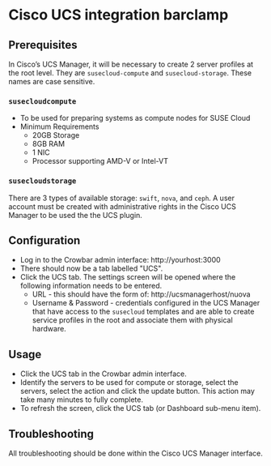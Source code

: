 # Cisco UCS integration barclamp

## Prerequisites

In Cisco’s UCS Manager, it will be necessary to create 2 server
profiles at the root level.  They are `susecloud-compute` and
`susecloud-storage`.  These names are case sensitive.

### `susecloudcompute`

* To be used for preparing systems as compute nodes for SUSE Cloud
* Minimum Requirements
    * 20GB Storage
    * 8GB RAM
    * 1 NIC
    * Processor supporting AMD-V or Intel-VT

### `susecloudstorage`

There are 3 types of available storage: `swift`, `nova`, and `ceph`.
A user account must be created with administrative rights in the Cisco
UCS Manager to be used the the UCS plugin.

## Configuration

* Log in to the Crowbar admin interface: http://yourhost:3000
* There should now be a tab labelled "UCS".
* Click the UCS tab.  The settings screen will be opened where the
  following information needs to be entered.
    * URL - this should have the form of: http://ucsmanagerhost/nuova
    * Username & Password - credentials configured in the UCS Manager
      that have access to the `susecloud` templates and are able to create
      service profiles in the root and associate them with physical hardware.

## Usage

* Click the UCS tab in the Crowbar admin interface.
* Identify the servers to be used for compute or storage, select the servers,
  select the action and click the update button.  This action may take many
  minutes to fully complete.  
* To refresh the screen, click the UCS tab (or Dashboard sub-menu item).

## Troubleshooting

All troubleshooting should be done within the Cisco UCS Manager interface.

